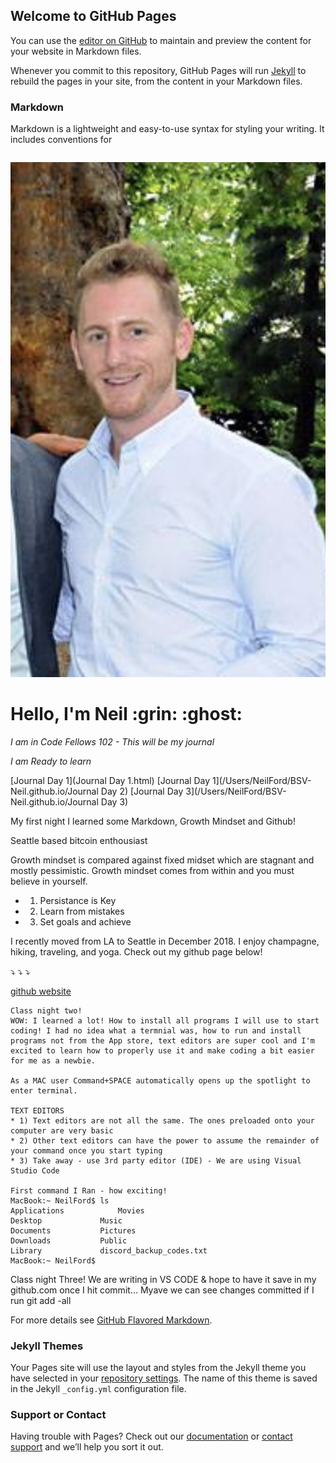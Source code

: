 ## Welcome to GitHub Pages

You can use the [editor on GitHub](https://github.com/BSV-Neil/README1/edit/master/index.md) to maintain and preview the content for your website in Markdown files.

Whenever you commit to this repository, GitHub Pages will run [Jekyll](https://jekyllrb.com/) to rebuild the pages in your site, from the content in your Markdown files.

### Markdown

Markdown is a lightweight and easy-to-use syntax for styling your writing. It includes conventions for

```markdown
```
![Neil](fullsizeoutput_37f6.jpeg) 

<H1> Hello, I'm Neil :grin: :ghost: </H1>

*I am in Code Fellows 102 - This will be my journal*

_I am Ready to learn_

[Journal Day 1](Journal Day 1.html)
[Journal Day 1](/Users/NeilFord/BSV-Neil.github.io/Journal Day 2)
[Journal Day 3](/Users/NeilFord/BSV-Neil.github.io/Journal Day 3)

My first night I learned some Markdown, Growth Mindset and Github!

Seattle based bitcoin enthousiast

Growth mindset is compared against fixed midset which are stagnant and mostly pessimistic. Growth mindset comes from within and you must believe in yourself.
  * 1) Persistance is Key
  * 2) Learn from mistakes
  * 3) Set goals and achieve

I recently moved from LA to Seattle in December 2018. I enjoy champagne, hiking, traveling, and yoga. Check out my github page below!

:arrow_heading_down: :arrow_heading_down: :arrow_heading_down:

[github website](https://github.com/BSV-Neil)
```
Class night two! 
WOW: I learned a lot! How to install all programs I will use to start coding! I had no idea what a termnial was, how to run and install programs not from the App store, text editors are super cool and I'm excited to learn how to properly use it and make coding a bit easier for me as a newbie. 

As a MAC user Command+SPACE automatically opens up the spotlight to enter terminal.

TEXT EDITORS
* 1) Text editors are not all the same. The ones preloaded onto your computer are very basic
* 2) Other text editors can have the power to assume the remainder of your command once you start typing
* 3) Take away - use 3rd party editor (IDE) - We are using Visual Studio Code

First command I Ran - how exciting!
MacBook:~ NeilFord$ ls
Applications			Movies
Desktop				Music
Documents			Pictures
Downloads			Public
Library				discord_backup_codes.txt
MacBook:~ NeilFord$ 
```
Class night Three!
We are writing in VS CODE & hope to have it save in my github.com once I hit commit...
Myave we can see changes committed if I run git add -all



For more details see [GitHub Flavored Markdown](https://guides.github.com/features/mastering-markdown/).

### Jekyll Themes

Your Pages site will use the layout and styles from the Jekyll theme you have selected in your [repository settings](https://github.com/BSV-Neil/README1/settings). The name of this theme is saved in the Jekyll `_config.yml` configuration file.

### Support or Contact

Having trouble with Pages? Check out our [documentation](https://help.github.com/categories/github-pages-basics/) or [contact support](https://github.com/contact) and we’ll help you sort it out.
